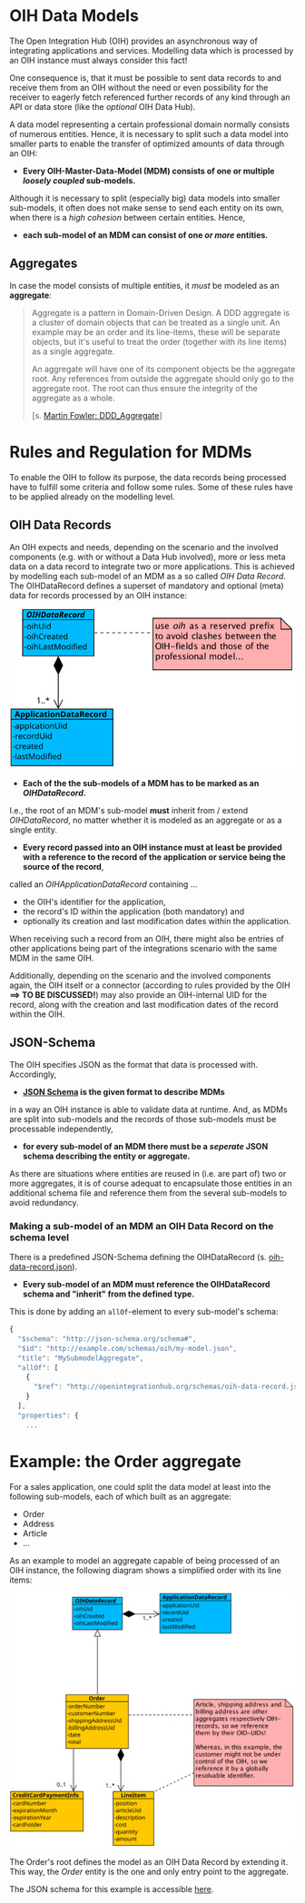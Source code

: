 # OIH Data Models

The Open Integration Hub (OIH) provides an asynchronous way of integrating applications and services. Modelling data which is processed by an OIH instance must always consider this fact!

One consequence is, that it must be possible to sent data records to and receive them from an OIH without the need or even possibility for the receiver to eagerly fetch referenced further records of any kind through an API or data store (like the _optional_ OIH Data Hub).

A data model representing a certain professional domain normally consists of numerous entities. Hence, it is necessary to split such a data model into smaller parts to enable the transfer of optimized amounts of data through an OIH:

* __Every OIH-Master-Data-Model (MDM) consists of one or multiple _loosely coupled_ sub-models.__

Although it is necessary to split (especially big) data models into smaller sub-models, it often does not make sense to send each entity on its own, when there is a _high cohesion_ between certain entities. Hence,

* __each sub-model of an MDM can consist of one _or more_ entities.__

## Aggregates

In case the model consists of multiple entities, it *must* be modeled as an __aggregate__:

> Aggregate is a pattern in Domain-Driven Design. A DDD aggregate is a cluster of domain objects that can be treated as a single unit. An example may be an order and its line-items, these will be separate objects, but it's useful to treat the order (together with its line items) as a single aggregate.
>
> An aggregate will have one of its component objects be the aggregate root. Any references from outside the aggregate should only go to the aggregate root. The root can thus ensure the integrity of the aggregate as a whole.
>
> [s. [Martin Fowler: DDD_Aggregate](https://martinfowler.com/bliki/DDD_Aggregate.html)]

# Rules and Regulation for MDMs

To enable the OIH to follow its purpose, the data records being processed have to fulfill some criteria and follow some rules. Some of these rules have to be applied already on the modelling level.

## OIH Data Records

An OIH expects and needs, depending on the scenario and the involved components (e.g. with or without a Data Hub involved), more or less meta data on a data record to integrate two or more applications. This is achieved by modelling each sub-model of an MDM as a so called _OIH Data Record_. The OIHDataRecord defines a superset of mandatory and optional (meta) data for records processed by an OIH instance:

![OIH Record](assets/oih-data-record.svg)

* __Each of the the sub-models of a MDM has to be marked as an *OIHDataRecord*.__

I.e., the root of an MDM's sub-model **must** inherit from / extend _OIHDataRecord_, no matter whether it is modeled as an 
aggregate or as a single entity.

* __Every record passed into an OIH instance must at least be provided with a reference to the record of the application or service being the source of the record__,

called an _OIHApplicationDataRecord_ containing ... 

+ the OIH's identifier for the application, 
+ the record's ID within the application (both mandatory) and
+ optionally its creation and last modification dates within the application.

When receiving such a record from an OIH, there might also be entries of other applications being part of the integrations scenario with the same MDM in the same OIH.

Additionally, depending on the scenario and the involved components again, the OIH itself or a connector (according to rules provided by the OIH __==> TO BE DISCUSSED!__) may also provide an OIH-internal UID for the record, along with the creation and last modification dates of the record within the OIH.

## JSON-Schema

The OIH specifies JSON as the format that data is processed with. Accordingly,

* __[JSON Schema](http://json-schema.org) is the given format to describe MDMs__

in a way an OIH instance is able to validate data at runtime. And, as MDMs are split into sub-models and the records of those sub-models must be processable independently,

* __for every sub-model of an MDM there must be a _seperate_ JSON schema describing the entity or aggregate.__

As there are situations where entities are reused in (i.e. are part of) two or more aggregates, it is of course adequat to encapsulate those entities in an additional schema file and reference them from the several sub-models to avoid redundancy.

### Making a sub-model of an MDM an OIH Data Record on the schema level

There is a predefined JSON-Schema defining the OIHDataRecord (s. [oih-data-record.json](../src/main/schema/oih-data-record.json)).

* __Every sub-model of an MDM must reference the OIHDataRecord schema and "inherit" from the defined type.__

This is done by adding an `allOf`-element to every sub-model's schema:

```javascript
{
  "$schema": "http://json-schema.org/schema#",
  "$id": "http://example.com/schemas/oih/my-model.json",
  "title": "MySubmodelAggregate",
  "allOf": [
    {
      "$ref": "http://openintegrationhub.org/schemas/oih-data-record.json"
    }
  ],
  "properties": {
    ...
```

# Example: the Order aggregate

For a sales application, one could split the data model at least into the following sub-models, each of which built as an aggregate:

* Order
* Address
* Article
* ...

As an example to model an aggregate capable of being processed of an OIH instance, the following diagram shows a simplified order with its line items:

![Aggregate example: Order](assets/aggregate-example.svg)

The Order's root defines the model as an OIH Data Record by extending it. This way, the _Order_ entity is the one and only entry point to the aggregate.

The JSON schema for this example is accessible [here](../src/examples/schema/order.json).